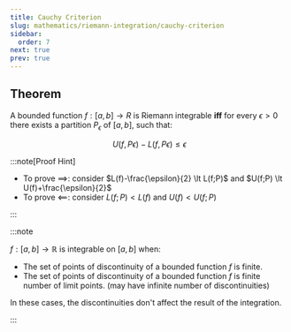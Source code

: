 ```yaml
---
title: Cauchy Criterion
slug: mathematics/riemann-integration/cauchy-criterion
sidebar:
  order: 7
next: true
prev: true
---
```


## Theorem

A bounded function $f:[a, b] \rightarrow R$ is Riemann integrable **iff** for
every $\epsilon > 0$ there exists a partition $P_\epsilon$ of $[a,b]$, such
that:

```math
U(f, Pϵ) − L(f, Pϵ) ≤ \epsilon
```

:::note[Proof Hint]

- To prove $\implies$: consider $L(f)-\frac{\epsilon}{2} \lt L(f;P)$ and
  $U(f;P) \lt U(f)+\frac{\epsilon}{2}$
- To prove $\impliedby$: consider $L(f;P)<L(f)$ and $U(f)<U(f;P)$

:::

:::note

$f:[a,b]\rightarrow\mathbb{R}$ is integrable on $[a,b]$ when:

- The set of points of discontinuity of a bounded function $f$ is finite.
- The set of points of discontinuity of a bounded function $f$ is finite number
  of limit points. (may have infinite number of discontinuities)

In these cases, the discontinuities don't affect the result of the integration.

:::
